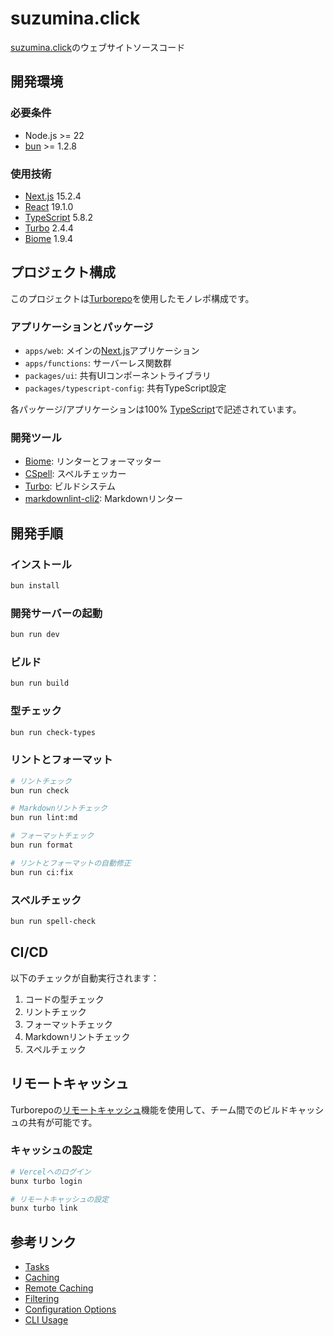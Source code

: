# suzumina.click

[suzumina.click](https://suzumina.click)のウェブサイトソースコード

## 開発環境

### 必要条件

- Node.js >= 22
- [bun](https://bun.sh) >= 1.2.8

### 使用技術

- [Next.js](https://nextjs.org/) 15.2.4
- [React](https://react.dev/) 19.1.0
- [TypeScript](https://www.typescriptlang.org/) 5.8.2
- [Turbo](https://turbo.build/) 2.4.4
- [Biome](https://biomejs.dev/) 1.9.4

## プロジェクト構成

このプロジェクトは[Turborepo](https://turbo.build/repo)を使用したモノレポ構成です。

### アプリケーションとパッケージ

- `apps/web`: メインの[Next.js](https://nextjs.org/)アプリケーション
- `apps/functions`: サーバーレス関数群
- `packages/ui`: 共有UIコンポーネントライブラリ
- `packages/typescript-config`: 共有TypeScript設定

各パッケージ/アプリケーションは100% [TypeScript](https://www.typescriptlang.org/)で記述されています。

### 開発ツール

- [Biome](https://biomejs.dev/): リンターとフォーマッター
- [CSpell](https://cspell.org/): スペルチェッカー
- [Turbo](https://turbo.build/): ビルドシステム
- [markdownlint-cli2](https://github.com/DavidAnson/markdownlint-cli2): Markdownリンター

## 開発手順

### インストール

```bash
bun install
```

### 開発サーバーの起動

```bash
bun run dev
```

### ビルド

```bash
bun run build
```

### 型チェック

```bash
bun run check-types
```

### リントとフォーマット

```bash
# リントチェック
bun run check

# Markdownリントチェック
bun run lint:md

# フォーマットチェック
bun run format

# リントとフォーマットの自動修正
bun run ci:fix
```

### スペルチェック

```bash
bun run spell-check
```

## CI/CD

以下のチェックが自動実行されます：

1. コードの型チェック
2. リントチェック
3. フォーマットチェック
4. Markdownリントチェック
5. スペルチェック

## リモートキャッシュ

Turborepoの[リモートキャッシュ](https://turbo.build/repo/docs/core-concepts/remote-caching)機能を使用して、チーム間でのビルドキャッシュの共有が可能です。

### キャッシュの設定

```bash
# Vercelへのログイン
bunx turbo login

# リモートキャッシュの設定
bunx turbo link
```

## 参考リンク

- [Tasks](https://turbo.build/repo/docs/core-concepts/monorepos/running-tasks)
- [Caching](https://turbo.build/repo/docs/core-concepts/caching)
- [Remote Caching](https://turbo.build/repo/docs/core-concepts/remote-caching)
- [Filtering](https://turbo.build/repo/docs/core-concepts/monorepos/filtering)
- [Configuration Options](https://turbo.build/repo/docs/reference/configuration)
- [CLI Usage](https://turbo.build/repo/docs/reference/command-line-reference)
